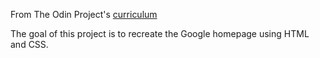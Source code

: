 From The Odin Project's [curriculum](http://www.theodinproject.com/courses/web-development-101/lessons/html-css)

The goal of this project is to recreate the Google homepage using HTML and CSS.